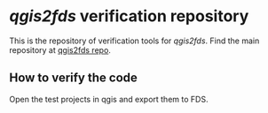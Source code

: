 # *qgis2fds* verification repository

This is the repository of verification tools for *qgis2fds*. Find the main repository at [qgis2fds repo](https://github.com/firetools/qgis2fds).

## How to verify the code

Open the test projects in qgis and export them to FDS.

